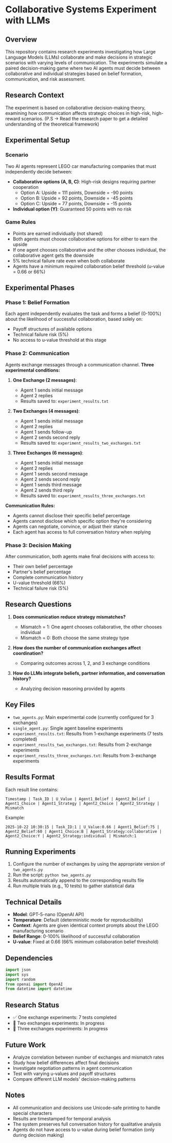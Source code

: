 # Collaborative Systems Experiment with LLMs

## Overview

This repository contains research experiments investigating how Large Language Models (LLMs) collaborate and make decisions in strategic scenarios with varying levels of communication. The experiments simulate a paired decision-making game where two AI agents must decide between collaborative and individual strategies based on belief formation, communication, and risk assessment.

## Research Context

The experiment is based on collaborative decision-making theory, examining how communication affects strategic choices in high-risk, high-reward scenarios. (P.S → Read the research paper to get a detailed understanding of the theoretical framework)

## Experimental Setup

### Scenario
Two AI agents represent LEGO car manufacturing companies that must independently decide between:
- **Collaborative options (A, B, C)**: High-risk designs requiring partner cooperation
  - Option A: Upside = 111 points, Downside = -90 points
  - Option B: Upside = 92 points, Downside = -45 points
  - Option C: Upside = 77 points, Downside = -15 points
- **Individual option (Y)**: Guaranteed 50 points with no risk

### Game Rules
- Points are earned individually (not shared)
- Both agents must choose collaborative options for either to earn the upside
- If one agent chooses collaborative and the other chooses individual, the collaborative agent gets the downside
- 5% technical failure rate even when both collaborate
- Agents have a minimum required collaboration belief threshold (u-value = 0.66 or 66%)

## Experimental Phases

### Phase 1: Belief Formation
Each agent independently evaluates the task and forms a belief (0-100%) about the likelihood of successful collaboration, based solely on:
- Payoff structures of available options
- Technical failure risk (5%)
- No access to u-value threshold at this stage

### Phase 2: Communication
Agents exchange messages through a communication channel. **Three experimental conditions:**

1. **One Exchange (2 messages)**:
   - Agent 1 sends initial message
   - Agent 2 replies
   - Results saved to: `experiment_results.txt`

2. **Two Exchanges (4 messages)**:
   - Agent 1 sends initial message
   - Agent 2 replies
   - Agent 1 sends follow-up
   - Agent 2 sends second reply
   - Results saved to: `experiment_results_two_exchanges.txt`

3. **Three Exchanges (6 messages)**:
   - Agent 1 sends initial message
   - Agent 2 replies
   - Agent 1 sends second message
   - Agent 2 sends second reply
   - Agent 1 sends third message
   - Agent 2 sends third reply
   - Results saved to: `experiment_results_three_exchanges.txt`

**Communication Rules:**
- Agents cannot disclose their specific belief percentage
- Agents cannot disclose which specific option they're considering
- Agents can negotiate, convince, or adjust their stance
- Each agent has access to full conversation history when replying

### Phase 3: Decision Making
After communication, both agents make final decisions with access to:
- Their own belief percentage
- Partner's belief percentage
- Complete communication history
- U-value threshold (66%)
- Technical failure risk (5%)

## Research Questions

1. **Does communication reduce strategy mismatches?**
   - Mismatch = 1: One agent chooses collaborative, the other chooses individual
   - Mismatch = 0: Both choose the same strategy type

2. **How does the number of communication exchanges affect coordination?**
   - Comparing outcomes across 1, 2, and 3 exchange conditions

3. **How do LLMs integrate beliefs, partner information, and conversation history?**
   - Analyzing decision reasoning provided by agents

## Key Files

- `two_agents.py`: Main experimental code (currently configured for 3 exchanges)
- `single_agent.py`: Single agent baseline experiments
- `experiment_results.txt`: Results from 1-exchange experiments (7 tests completed)
- `experiment_results_two_exchanges.txt`: Results from 2-exchange experiments
- `experiment_results_three_exchanges.txt`: Results from 3-exchange experiments

## Results Format

Each result line contains:
```
Timestamp | Task_ID | U_Value | Agent1_Belief | Agent2_Belief | Agent1_Choice | Agent1_Strategy | Agent2_Choice | Agent2_Strategy | Mismatch
```

Example:
```
2025-10-22 10:30:15 | Task_ID:1 | U_Value:0.66 | Agent1_Belief:75 | Agent2_Belief:60 | Agent1_Choice:B | Agent1_Strategy:collaborative | Agent2_Choice:Y | Agent2_Strategy:individual | Mismatch:1
```

## Running Experiments

1. Configure the number of exchanges by using the appropriate version of `two_agents.py`
2. Run the script: `python two_agents.py`
3. Results automatically append to the corresponding results file
4. Run multiple trials (e.g., 10 tests) to gather statistical data

## Technical Details

- **Model**: GPT-5-nano (OpenAI API)
- **Temperature**: Default (deterministic mode for reproducibility)
- **Context**: Agents are given identical context prompts about the LEGO manufacturing scenario
- **Belief Range**: 0-100% likelihood of successful collaboration
- **U-value**: Fixed at 0.66 (66% minimum collaboration belief threshold)

## Dependencies

```python
import json
import sys
import random
from openai import OpenAI
from datetime import datetime
```

## Research Status

- ✅ One exchange experiments: 7 tests completed
- 🔄 Two exchanges experiments: In progress
- 🔄 Three exchanges experiments: In progress

## Future Work

- Analyze correlation between number of exchanges and mismatch rates
- Study how belief differences affect final decisions
- Investigate negotiation patterns in agent communication
- Test with varying u-values and payoff structures
- Compare different LLM models' decision-making patterns

## Notes

- All communication and decisions use Unicode-safe printing to handle special characters
- Results are timestamped for temporal analysis
- The system preserves full conversation history for qualitative analysis
- Agents do not have access to u-value during belief formation (only during decision making)
